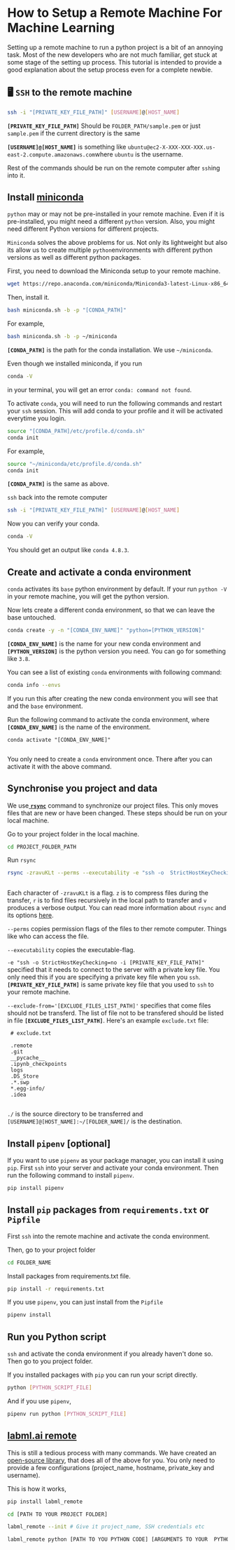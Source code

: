 # How to Setup a Remote Machine For Machine Learning

Setting up a remote machine to run a python project is a bit of an annoying task. Most of the new developers who are not much familiar, get stuck at some stage of the setting up process. This tutorial is intended to provide a good explanation about the setup process even for a complete newbie.

## 🖥 `SSH` to the remote machine

```sh
ssh -i "[PRIVATE_KEY_FILE_PATH]" [USERNAME]@[HOST_NAME]
```

**`[PRIVATE_KEY_FILE_PATH]`** Should be `FOLDER_PATH/sample.pem` or just `sample.pem` if the current directory is the same

**`[USERNAME]@[HOST_NAME]`** is something like `ubuntu@ec2-X-XXX-XXX-XXX.us-east-2.compute.amazonaws.com`where `ubuntu` is the username.

Rest of the commands should be run on the remote computer after `ssh`ing into it.

## Install [miniconda](https://docs.conda.io/en/latest/miniconda.html)

`python` may or may not be pre-installed in your remote machine. Even if it is pre-installed, you might need a different `python` version. Also, you might need different Python versions for different projects.

`Miniconda` solves the above problems for us. Not only its lightweight but also its allow us to create multiple `python`environments with different python versions as well as different python packages.

First, you need to download the Miniconda setup to your remote machine.

```sh
wget https://repo.anaconda.com/miniconda/Miniconda3-latest-Linux-x86_64.sh -O miniconda.sh
```

Then, install it.

```sh
bash miniconda.sh -b -p "[CONDA_PATH]"
```

For example,

```sh
bash miniconda.sh -b -p ~/miniconda
```

**`[CONDA_PATH]`** is the path for the conda installation. We use `~/miniconda`. 

Even though we installed miniconda, if you run

```sh
conda -V
```

in your terminal, you will get an error `conda: command not found`.

To activate `conda`, you will need to run the following commands and restart your `ssh` session. This will add conda to your profile and it will be activated everytime you login.

```sh
source "[CONDA_PATH]/etc/profile.d/conda.sh"
conda init
```

For example,

```sh
source "~/miniconda/etc/profile.d/conda.sh"
conda init
```

**`[CONDA_PATH]`** is the same as above.

`ssh` back into the remote computer

```sh
ssh -i "[PRIVATE_KEY_FILE_PATH]" [USERNAME]@[HOST_NAME]
```

Now you can verify your conda.

```sh
conda -V
```

You should get an output like `conda 4.8.3`.

## Create and activate a conda environment

`conda` activates its `base` python environment by default. If your run `python -V` in your remote machine, you will get the python version.

Now lets create a different conda environment, so that we can leave the base untouched.

```sh
conda create -y -n "[CONDA_ENV_NAME]" "python=[PYTHON_VERSION]"
```

**`[CONDA_ENV_NAME]`** is the name for your new conda environment and **`[PYTHON_VERSION]`** is the python version you need. You can go for something like `3.8`.

You can see a list of existing `conda` environments with following command:

```sh
conda info --envs
```

If you run this after creating the new conda environment you will see that and the `base` environment.

Run the following command to activate the conda environment, where **`[CONDA_ENV_NAME]`** is the name of the environment.

```
conda activate "[CONDA_ENV_NAME]"
    
```

You only need to create a `conda` environment once. There after you can activate it with the above command.

## Synchronise you project and data

We use[ **`rsync`**](https://en.wikipedia.org/wiki/Rsync) command to synchronize our project files. This only moves files that are new or have been changed. These steps should be run on your local machine.

Go to your project folder in the local machine.

```sh
cd PROJECT_FOLDER_PATH
```

Run `rsync`

```sh
rsync -zravuKLt --perms --executability -e "ssh -o  StrictHostKeyChecking=no -i [PRIVATE_KEY_FILE_PATH]" --exclude-from='[EXCLUDE_FILES_LIST_PATH]' ./ [USERNAME]@[HOST_NAME]:~/[FOLDER_NAME]/
    
```

Each character of  `-zravuKLt` is a flag. `z` is to compress files during the transfer, `r` is to find files recursively in the local path to transfer and `v` produces a verbose output. You can read more information about `rsync` and its options [here](https://linux.die.net/man/1/rsync).

`--perms` copies permission flags of the files to ther remote computer. Things like who can access the file.

`--executability` copies the executable-flag.

`-e "ssh -o StrictHostKeyChecking=no -i [PRIVATE_KEY_FILE_PATH]"` specified that it needs to connect to the server with a private key file. You only need this if you are specifying a private key file when you `ssh`. **`[PRIVATE_KEY_FILE_PATH]`** is same private key file that you used to `ssh` to your remote machine.

`--exclude-from='[EXCLUDE_FILES_LIST_PATH]'` specifies that come files should not be transferd. The list of file not to be transfered should be listed in file **`[EXCLUDE_FILES_LIST_PATH]`**.  Here's an example `exclude.txt` file:

```
 # exclude.txt

 .remote
 .git
 __pycache__
 .ipynb_checkpoints
 logs
 .DS_Store
 .*.swp
 *.egg-info/
 .idea
    
```

`./` is the source directory to be transferred and `[USERNAME]@[HOST_NAME]:~/[FOLDER_NAME]/`  is the destination.

## Install `pipenv` [optional]

If you want to use `pipenv` as your package manager, you can install it using `pip`. First `ssh` into your server and activate your conda environment. Then run the following command to install `pipenv`.

```sh
pip install pipenv
```

## Install `pip` packages from `requirements.txt` or `Pipfile`

First `ssh` into the remote machine and activate the conda environment.

Then, go to your project folder

```sh
cd FOLDER_NAME
```

Install packages from requirements.txt file.

```sh
pip install -r requirements.txt
```

If you use `pipenv`, you can just install from the `Pipfile`

```sh
pipenv install
```

## Run you Python script

`ssh` and activate the conda environment if you already haven't done so. Then go to you project folder.

If you installed packages with `pip` you can run your script directly.

```sh
python [PYTHON_SCRIPT_FILE]
```

And if you use `pipenv`,

```sh
pipenv run python [PYTHON_SCRIPT_FILE]
```

## [labml.ai remote](https://github.com/labmlai/labml/tree/master/remote)

This is still a tedious process with many commands. We have created an
[open-source library](https://github.com/labmlai/labml/tree/master/remote),
that does all of the above for you. You only need to provide a few configurations (project_name, hostname, private_key and username).

This is how it works,

```sh
pip install labml_remote

cd [PATH TO YOUR PROJECT FOLDER]

labml_remote --init # Give it project_name, SSH credentials etc

labml_remote python [PATH TO YOU PYTHON CODE] [ARGUMENTS TO YOUR  PYTHON CODE]
```
